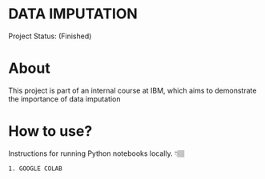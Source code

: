 # DATA IMPUTATION 
Project Status: (Finished)
#  About

This project is part of an internal course at IBM, which aims to demonstrate the importance of data imputation

# How to use?
Instructions for running Python notebooks locally.  👇🏽 

    1. GOOGLE COLAB

